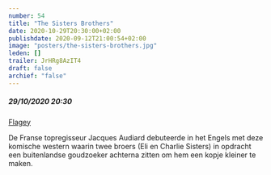 ```yaml
---
number: 54
title: "The Sisters Brothers"
date: 2020-10-29T20:30:00+02:00
publishdate: 2020-09-12T21:00:54+02:00
image: "posters/the-sisters-brothers.jpg"
leden: []
trailer: JrHRg8AzIT4
draft: false
archief: "false"
---
```


##### 29/10/2020 20:30

[Flagey](https://www.flagey.be/nl/activity/7639-the-sisters-brothers-jacques-audiard)

De Franse topregisseur Jacques Audiard debuteerde in het Engels met deze komische
western waarin twee broers (Eli en Charlie Sisters) in opdracht een buitenlandse
goudzoeker achterna zitten om hem een kopje kleiner te maken.
<!--more-->
